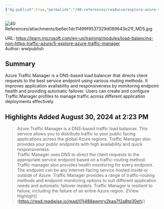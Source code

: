```yaml
---
{"dg-publish":true,"permalink":"/40-references/readwise/explore-azure-traffic-manager-training/","tags":["rw/articles"]}
---
```



![40 References/attachments/be6ec1dc11499f9537329d089643e21f_MD5.jpg](/img/user/40%20References/attachments/be6ec1dc11499f9537329d089643e21f_MD5.jpg)

  

URL: <https://learn.microsoft.com/en-us/training/modules/load-balancing-non-https-traffic-azure/5-explore-azure-traffic-manager>  
Author: wwlpublish

## Summary

Azure Traffic Manager is a DNS-based load balancer that directs client requests to the best service endpoint using various routing methods. It improves application availability and responsiveness by monitoring endpoint health and providing automatic failover. Users can create and configure Traffic Manager profiles to manage traffic across different application deployments effectively.

## Highlights Added August 30, 2024 at 2:23 PM

> Azure Traffic Manager is a DNS-based traffic load balancer. This service allows you to distribute traffic to your public facing applications across the global Azure regions. Traffic Manager also provides your public endpoints with high availability and quick responsiveness.  
> Traffic Manager uses DNS to direct the client requests to the appropriate service endpoint based on a traffic-routing method. Traffic manager also provides health monitoring for every endpoint. The endpoint can be any Internet-facing service hosted inside or outside of Azure. Traffic Manager provides a range of traffic-routing methods and endpoint monitoring options to suit different application needs and automatic failover models. Traffic Manager is resilient to failure, including the failure of an entire Azure region. ([View Highlight] (<https://read.readwise.io/read/01j488awmry2kaa7f2a8tq30eh>))
